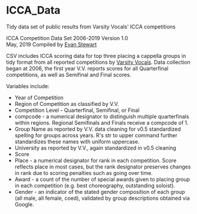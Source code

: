 # ICCA_Data
Tidy data set of public results from Varsity Vocals' ICCA competitions

ICCA Competition Data Set 2006-2019
Version 1.0  
May, 2019
Compiled by [Evan Stewart](https://www.twitter.com/@evanstewart23)

CSV includes ICCA scoring data for top three placing a cappella groups in tidy format from all reported competitions by [Varsity Vocals](https://varsityvocals.com/results-page/). Data collection began at 2006, the first year V.V. reports scores for all Quarterfinal competitions, as well as Semifinal and Final scores. 

Variables include:  

* Year of Competition
* Region of Competition as classified by V.V.
* Competition Level - Quarterfinal, Semifinal, or Final
* compcode - a numerical designator to distinguish multiple quarterfinals within regions. Regional Semifinals and Finals receive a compcode of 1. 
* Group Name as reported by V.V. data cleaning for v0.5 standardized spelling for groups across years. R's str to upper command further standardizes these names with uniform uppercase. 
* University as reported by V.V., again standardized in v0.5 cleaning
* Score
* Place - a numerical designator for rank in each competition. Score reflects place in most cases, but the rank designator preserves changes in rank due to scoring penalties such as going over time. 
* Award - a count of the number of special awards given to placing group  in each competition (e.g. best choreography, outstanding soloist). 
* Gender - an indicator of the stated gender composition of each group (all male, all female, coed), validated by group descriptions obtained via Google. 
